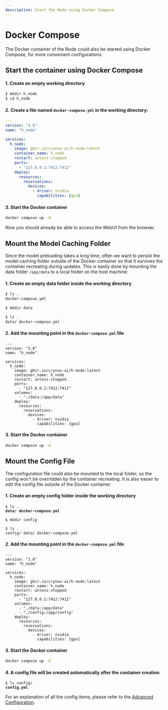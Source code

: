 ```yaml
---
description: Start the Node using Docker Compose
---
```


# Docker Compose

The Docker container of the Node could also be started using Docker Compose, for more convenient configurations.

## Start the container using Docker Compose

#### 1. Create an empty working directory

```sh
$ mkdir h_node
$ cd h_node
```

#### 2. Create a file named `docker-compose.yml` in the working directory:

```yaml
---
version: "3.8"
name: "h_node"

services:
  h_node:
    image: ghcr.io/crynux-ai/h-node:latest
    container_name: h_node
    restart: unless-stopped
    ports:
      - "127.0.0.1:7412:7412"
    deploy:
      resources:
        reservations:
          devices:
            - driver: nvidia
              capabilities: [gpu]

```

#### 3. Start the Docker container

```sh
docker compose up -d
```

Now you should already be able to access the WebUI from the browser.

## Mount the Model Caching Folder

Since the model preloading takes a long time, often we want to persist the model caching folder outside of the Docker container so that it survives the container recreating during updates. This is easily done by mounting the data folder `/app/data` to a local folder on the host machine:

#### 1. Create an empty data folder inside the working directory

```sh
$ ls .
docker-compose.yml

$ mkdir data

$ ls .
data/ docker-compose.yml
```

#### 2. Add the mounting point in the `docker-compose.yml` file

```
---
version: "3.8"
name: "h_node"

services:
  h_node:
    image: ghcr.io/crynux-ai/h-node:latest
    container_name: h_node
    restart: unless-stopped
    ports:
      - "127.0.0.1:7412:7412"
    volumes:
      - "./data:/app/data"
    deploy:
      resources:
        reservations:
          devices:
            - driver: nvidia
              capabilities: [gpu]
```

#### 3. Start the Docker container

```sh
docker compose up -d
```

## Mount the Config File

The configuration file could also be mounted to the local folder, so the config won't be overridden by the container recreating. It is also easier to edit the config file outside of the Docker container.

#### 1. Create an empty config folder inside the working directory

<pre class="language-sh"><code class="lang-sh">$ ls .
<strong>data/ docker-compose.yml
</strong>
$ mkdir config

$ ls .
config/ data/ docker-compose.yml
</code></pre>

#### 2. Add the mounting point in the `docker-compose.yml` file

```
---
version: "3.8"
name: "h_node"

services:
  h_node:
    image: ghcr.io/crynux-ai/h-node:latest
    container_name: h_node
    restart: unless-stopped
    ports:
      - "127.0.0.1:7412:7412"
    volumes:
      - "./data:/app/data"
      - "./config:/app/config"
    deploy:
      resources:
        reservations:
          devices:
            - driver: nvidia
              capabilities: [gpu]
```

#### 3. Start the Docker container

```sh
docker compose up -d
```

#### 4. A config file will be created automatically after the container creation

<pre class="language-sh"><code class="lang-sh">$ ls config/
<strong>config.yml
</strong></code></pre>

For an explanation of all the config items, please refer to the [Advanced Configuration](advanced-configuration.md).
